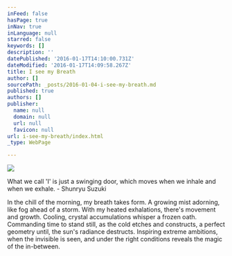 ```yaml
---
inFeed: false
hasPage: true
inNav: true
inLanguage: null
starred: false
keywords: []
description: ''
datePublished: '2016-01-17T14:10:00.731Z'
dateModified: '2016-01-17T14:09:58.267Z'
title: I see my Breath
author: []
sourcePath: _posts/2016-01-04-i-see-my-breath.md
published: true
authors: []
publisher:
  name: null
  domain: null
  url: null
  favicon: null
url: i-see-my-breath/index.html
_type: WebPage

---
```

![](https://s3-us-west-2.amazonaws.com/the-grid-img/p/208013eb66b83f0a63a457bf538b0acd14cf9b86.jpg)

What we call 'I' is just a swinging door, which moves when we inhale and when we exhale. - Shunryu Suzuki 

In the chill of the morning,
my breath takes form.
A growing mist adorning, 
like fog ahead of a storm.
With my heated exhalations,
there's movement and growth.
Cooling, crystal accumulations
whisper a frozen oath.
Commanding time to stand still,
as the cold etches and constructs, 
a perfect geometry until,
the sun's radiance destructs.
Inspiring extreme ambitions,
when the invisible is seen,
and under the right conditions 
reveals the magic of the in-between.